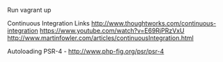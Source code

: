 Run vagrant up


Continuous Integration Links
http://www.thoughtworks.com/continuous-integration
https://www.youtube.com/watch?v=E69RjPRzVxU
http://www.martinfowler.com/articles/continuousIntegration.html

Autoloading
PSR-4 - http://www.php-fig.org/psr/psr-4 